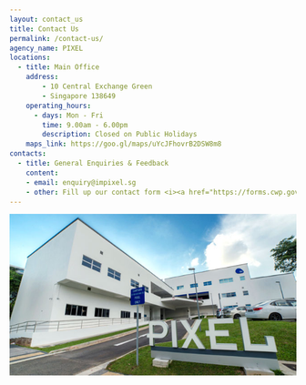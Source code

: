 ```yaml
---
layout: contact_us
title: Contact Us
permalink: /contact-us/
agency_name: PIXEL
locations:
  - title: Main Office
    address:
        - 10 Central Exchange Green
        - Singapore 138649
    operating_hours:
      - days: Mon - Fri
        time: 9.00am - 6.00pm
        description: Closed on Public Holidays
    maps_link: https://goo.gl/maps/uYcJFhovrB2DSW8m8
contacts:
  - title: General Enquiries & Feedback
    content:
    - email: enquiry@impixel.sg
    - other: Fill up our contact form <i><a href="https://forms.cwp.gov.sg/venuerequest/FormNFJO7">here</a></i><br><br><img src="/images/contact-us/pixel-building-photo.jpg" alt="1" class="centre">
---
```

<img src="/images/contact-us/pixel-building-photo.jpg" alt="1" class="centre">
